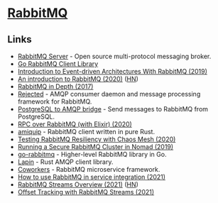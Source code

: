 # [RabbitMQ](https://www.rabbitmq.com/)

## Links

- [RabbitMQ Server](https://github.com/rabbitmq/rabbitmq-server) - Open source multi-protocol messaging broker.
- [Go RabbitMQ Client Library](https://github.com/streadway/amqp)
- [Introduction to Event-driven Architectures With RabbitMQ (2019)](https://blog.theodo.com/2019/08/event-driven-architectures-rabbitmq/)
- [An introduction to RabbitMQ (2020)](https://www.erlang-solutions.com/blog/an-introduction-to-rabbitmq-what-is-rabbitmq.html) ([HN](https://news.ycombinator.com/item?id=23258301))
- [RabbitMQ in Depth (2017)](https://www.manning.com/books/rabbitmq-in-depth)
- [Rejected](https://github.com/gmr/rejected) - AMQP consumer daemon and message processing framework for RabbitMQ.
- [PostgreSQL to AMQP bridge](https://github.com/subzerocloud/pg-amqp-bridge) - Send messages to RabbitMQ from PostgreSQL.
- [RPC over RabbitMQ (with Elixir) (2020)](https://andrealeopardi.com/posts/rpc-over-rabbitmq-with-elixir/)
- [amiquip](https://github.com/jgallagher/amiquip) - RabbitMQ client written in pure Rust.
- [Testing RabbitMQ Resiliency with Chaos Mesh (2020)](https://www.youtube.com/watch?v=y2HAJBiXsw0)
- [Running a Secure RabbitMQ Cluster in Nomad (2019)](https://andydote.co.uk/2019/04/06/nomad-rabbitmq-secure/)
- [go-rabbitmq](https://github.com/wagslane/go-rabbitmq) - Higher-level RabbitMQ library in Go.
- [Lapin](https://github.com/CleverCloud/lapin) - Rust AMQP client library.
- [Coworkers](https://github.com/tjmehta/coworkers) - RabbitMQ microservice framework.
- [How to use RabbitMQ in service integration (2021)](https://www.erlang-solutions.com/blog/how-to-use-rabbitmq-in-service-integration/)
- [RabbitMQ Streams Overview (2021)](https://blog.rabbitmq.com/posts/2021/07/rabbitmq-streams-overview/) ([HN](https://news.ycombinator.com/item?id=27825889))
- [Offset Tracking with RabbitMQ Streams (2021)](https://blog.rabbitmq.com/posts/2021/09/rabbitmq-streams-offset-tracking/)
